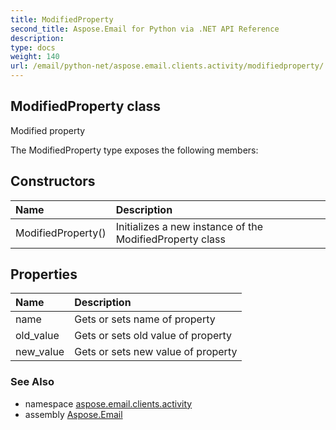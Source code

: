 ```yaml
---
title: ModifiedProperty
second_title: Aspose.Email for Python via .NET API Reference
description: 
type: docs
weight: 140
url: /email/python-net/aspose.email.clients.activity/modifiedproperty/
---
```


## ModifiedProperty class

Modified property

The ModifiedProperty type exposes the following members:
## Constructors
| Name | Description |
| :- | :- |
|ModifiedProperty()|Initializes a new instance of the ModifiedProperty class|
## Properties
| Name | Description |
| :- | :- |
|name|Gets or sets name of property|
|old_value|Gets or sets old value of property|
|new_value|Gets or sets new value of property|

### See Also

* namespace [aspose.email.clients.activity](/email/python-net/aspose.email.clients.activity/)
* assembly [Aspose.Email](/slides/python-net/)


